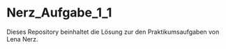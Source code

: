 # Nerz_Aufgabe_1_1
Dieses Repository beinhaltet die Lösung zur den Praktikumsaufgaben von Lena Nerz.